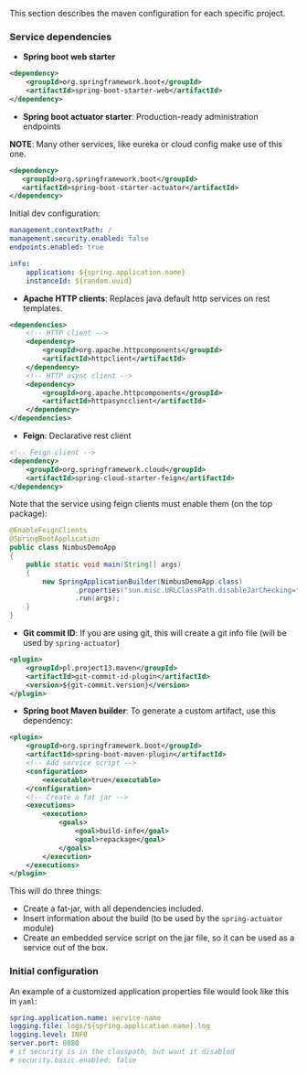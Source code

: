 This section describes the maven configuration for each specific project.

### Service dependencies

* **Spring boot web starter**

```xml
<dependency>
    <groupId>org.springframework.boot</groupId>
    <artifactId>spring-boot-starter-web</artifactId>
</dependency>
```

* **Spring boot actuator starter**: Production-ready administration endpoints

**NOTE**: Many other services, like eureka or cloud config make use of this one.
   
```xml
<dependency>
   <groupId>org.springframework.boot</groupId>
   <artifactId>spring-boot-starter-actuator</artifactId>
</dependency>
```

Initial dev configuration:
```yaml
management.contextPath: /
management.security.enabled: false
endpoints.enabled: true

info:
    application: ${spring.application.name}
    instanceId: ${random.uuid}
```

* **Apache HTTP clients**: Replaces java default http services on rest templates.

```xml
<dependencies>
    <!-- HTTP client -->
    <dependency>
        <groupId>org.apache.httpcomponents</groupId>
        <artifactId>httpclient</artifactId>
    </dependency>
    <!-- HTTP async client -->
    <dependency>
        <groupId>org.apache.httpcomponents</groupId>
        <artifactId>httpasyncclient</artifactId>
    </dependency>
</dependencies>
```

* **Feign**: Declarative rest client

```xml
<!-- Feign client -->
<dependency>
    <groupId>org.springframework.cloud</groupId>
    <artifactId>spring-cloud-starter-feign</artifactId>
</dependency>
```

Note that the service using feign clients must enable them (on the top package):
```java
@EnableFeignClients
@SpringBootApplication
public class NimbusDemoApp
{
    public static void main(String[] args)
    {
        new SpringApplicationBuilder(NimbusDemoApp.class)
                .properties("sun.misc.URLClassPath.disableJarChecking=true")
                .run(args);
    }
}
```

* **Git commit ID**: If you are using git, this will create a git info file (will be used by `spring-actuator`)

```xml
<plugin>
    <groupId>pl.project13.maven</groupId>
    <artifactId>git-commit-id-plugin</artifactId>
    <version>${git-commit.version}</version>
</plugin>
```

* **Spring boot Maven builder**: To generate a custom artifact, use this dependency:

```xml
<plugin>
    <groupId>org.springframework.boot</groupId>
    <artifactId>spring-boot-maven-plugin</artifactId>
    <!-- Add service script -->
    <configuration>
        <executable>true</executable>
    </configuration>
    <!-- Create a fat jar -->
    <executions>
        <execution>
            <goals>
                <goal>build-info</goal>
                <goal>repackage</goal>
            </goals>
        </execution>
    </executions>
</plugin>
```
This will do three things:
* Create a fat-jar, with all dependencies included.
* Insert information about the build (to be used by the `spring-actuator` module)
* Create an embedded service script on the jar file, so it can be used as a service out of the box.

### Initial configuration

An example of a customized application properties file would look like this in `yaml`:

```yml
spring.application.name: service-name
logging.file: logs/${spring.application.name}.log
logging.level: INFO
server.port: 8080
# if security is in the classpath, but want it disabled
# security.basic.enabled: false
```

